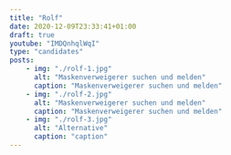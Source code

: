 ```yaml
---
title: "Rolf"
date: 2020-12-09T23:33:41+01:00
draft: true
youtube: "IMDQnhqlWqI"
type: "candidates"
posts:
    - img: "./rolf-1.jpg"
      alt: "Maskenverweigerer suchen und melden"
      caption: "Maskenverweigerer suchen und melden"
    - img: "./rolf-2.jpg"
      alt: "Maskenverweigerer suchen und melden"
      caption: "Maskenverweigerer suchen und melden"
    - img: "./rolf-3.jpg"
      alt: "Alternative"
      caption: "caption"
---
```


